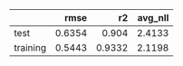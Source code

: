 |          |   rmse |     r2 |   avg_nll |
|:---------|-------:|-------:|----------:|
| test     | 0.6354 | 0.904  |    2.4133 |
| training | 0.5443 | 0.9332 |    2.1198 |